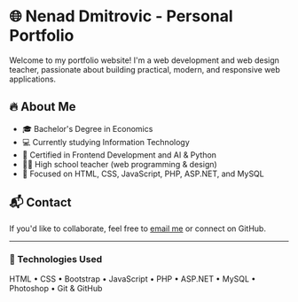 # 🌐 Nenad Dmitrovic - Personal Portfolio

Welcome to my portfolio website! I'm a web development and web design teacher, passionate about building practical, modern, and responsive web applications.

## 🔥 About Me

- 🎓 Bachelor's Degree in Economics
- 💻 Currently studying Information Technology
- 🧠 Certified in Frontend Development and AI & Python
- 👨‍🏫 High school teacher (web programming & design)
- 🎯 Focused on HTML, CSS, JavaScript, PHP, ASP.NET, and MySQL



## 📬 Contact

If you'd like to collaborate, feel free to [email me](mailto:dmitrovicnenad93@gmail.com) or connect on GitHub.

---

### 🔧 Technologies Used

HTML • CSS • Bootstrap • JavaScript • PHP • ASP.NET • MySQL • Photoshop • Git & GitHub
